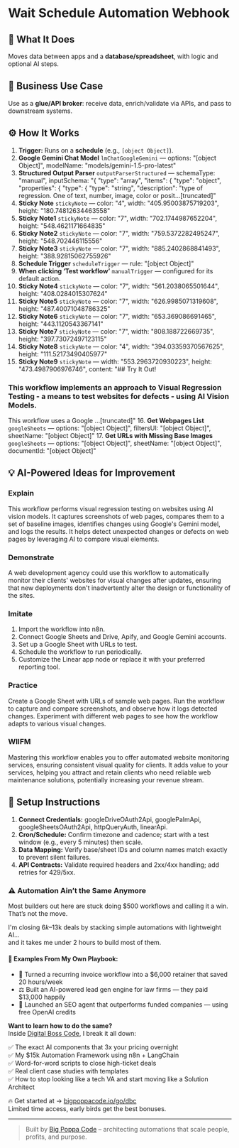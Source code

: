 # Wait Schedule Automation Webhook
## 🚀 What It Does
Moves data between apps and a **database/spreadsheet**, with logic and optional AI steps.

## 💼 Business Use Case
Use as a **glue/API broker**: receive data, enrich/validate via APIs, and pass to downstream systems.

## ⚙️ How It Works
1. **Trigger:** Runs on a **schedule** (e.g., `[object Object]`).
2. **Google Gemini Chat Model** `lmChatGoogleGemini` — options: "[object Object]", modelName: "models/gemini-1.5-pro-latest"
3. **Structured Output Parser** `outputParserStructured` — schemaType: "manual", inputSchema: "{
 "type": "array",
 "items": {
 "type": "object",
	"properties": {
		"type": {
 		"type": "string",
 "description": "type of regression. One of text, number, image, color or posit…[truncated]"
4. **Sticky Note** `stickyNote` — color: "4", width: "405.95003875719203", height: "180.74812634463558"
5. **Sticky Note1** `stickyNote` — color: "7", width: "702.1744987652204", height: "548.4621171664835"
6. **Sticky Note2** `stickyNote` — color: "7", width: "759.5372282495247", height: "548.702446115556"
7. **Sticky Note3** `stickyNote` — color: "7", width: "885.2402868841493", height: "388.92815062755926"
8. **Schedule Trigger** `scheduleTrigger` — rule: "[object Object]"
9. **When clicking ‘Test workflow’** `manualTrigger` — configured for its default action.
10. **Sticky Note4** `stickyNote` — color: "7", width: "561.2038065501644", height: "408.0284015307624"
11. **Sticky Note5** `stickyNote` — color: "7", width: "626.9985071319608", height: "487.40071048786325"
12. **Sticky Note6** `stickyNote` — color: "7", width: "653.369086691465", height: "443.1120543367141"
13. **Sticky Note7** `stickyNote` — color: "7", width: "808.188722669735", height: "397.73072497123115"
14. **Sticky Note8** `stickyNote` — color: "4", width: "394.03359370567625", height: "111.52173490405977"
15. **Sticky Note9** `stickyNote` — width: "553.2963720930223", height: "473.4987906976746", content: "## Try It Out!

### This workflow implements an approach to Visual Regression Testing - a means to test websites for defects - using AI Vision Models.

This workflow uses a Google …[truncated]"
16. **Get Webpages List** `googleSheets` — options: "[object Object]", filtersUI: "[object Object]", sheetName: "[object Object]"
17. **Get URLs with Missing Base Images** `googleSheets` — options: "[object Object]", sheetName: "[object Object]", documentId: "[object Object]"

## 💡 AI-Powered Ideas for Improvement
### Explain
This workflow performs visual regression testing on websites using AI vision models. It captures screenshots of web pages, compares them to a set of baseline images, identifies changes using Google's Gemini model, and logs the results. It helps detect unexpected changes or defects on web pages by leveraging AI to compare visual elements.

### Demonstrate
A web development agency could use this workflow to automatically monitor their clients' websites for visual changes after updates, ensuring that new deployments don't inadvertently alter the design or functionality of the sites.

### Imitate
1. Import the workflow into n8n.
2. Connect Google Sheets and Drive, Apify, and Google Gemini accounts.
3. Set up a Google Sheet with URLs to test.
4. Schedule the workflow to run periodically.
5. Customize the Linear app node or replace it with your preferred reporting tool.

### Practice
Create a Google Sheet with URLs of sample web pages. Run the workflow to capture and compare screenshots, and observe how it logs detected changes. Experiment with different web pages to see how the workflow adapts to various visual changes.

### WIIFM
Mastering this workflow enables you to offer automated website monitoring services, ensuring consistent visual quality for clients. It adds value to your services, helping you attract and retain clients who need reliable web maintenance solutions, potentially increasing your revenue stream.

## 🔧 Setup Instructions
1. **Connect Credentials:** googleDriveOAuth2Api, googlePalmApi, googleSheetsOAuth2Api, httpQueryAuth, linearApi.
2. **Cron/Schedule:** Confirm timezone and cadence; start with a test window (e.g., every 5 minutes) then scale.
3. **Data Mapping:** Verify base/sheet IDs and column names match exactly to prevent silent failures.
4. **API Contracts:** Validate required headers and 2xx/4xx handling; add retries for 429/5xx.

### ⚠️ Automation Ain’t the Same Anymore

Most builders out here are stuck doing $500 workflows and calling it a win.  
That’s not the move.  

I'm closing $6k–$13k deals by stacking simple automations with lightweight AI...  
and it takes me under 2 hours to build most of them.

#### 🧠 Examples From My Own Playbook:
- 🔁 Turned a recurring invoice workflow into a $6,000 retainer that saved 20 hours/week  
- ⚖️ Built an AI-powered lead gen engine for law firms — they paid $13,000 happily  
- 🚀 Launched an SEO agent that outperforms funded companies — using free OpenAI credits  

**Want to learn how to do the same?**  
Inside [Digital Boss Code](https://bigpoppacode.io/go/dbc), I break it all down:

✅ The exact AI components that 3x your pricing overnight  
✅ My $15k Automation Framework using n8n + LangChain  
✅ Word-for-word scripts to close high-ticket deals  
✅ Real client case studies with templates  
✅ How to stop looking like a tech VA and start moving like a Solution Architect  

🔥 Get started at → [bigpoppacode.io/go/dbc](https://bigpoppacode.io/go/dbc)  
Limited time access, early birds get the best bonuses.

---
> Built by [Big Poppa Code](https://bigpoppacode.io) – architecting automations that scale people, profits, and purpose.
